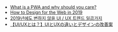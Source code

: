- [What is a PWA and why should you care?](https://blog.bitsrc.io/what-is-a-pwa-and-why-should-you-care-388afb6c0bad)
- [How to Design for the Web in 2019](https://medium.com/commitlog/how-to-design-for-the-web-in-2019-a0be4d6702e2)
- [2019년에도 변하지 않을 UI / UX 트렌드 일곱가지](https://www.emotion.co.kr/2019에도변하지않을uiux트렌드일곱가지/)
- [【UI/UXとは？】UIとUXの違いとデザインの改善案](https://digitalidentity.co.jp/blog/ad/uiux-design.html)
